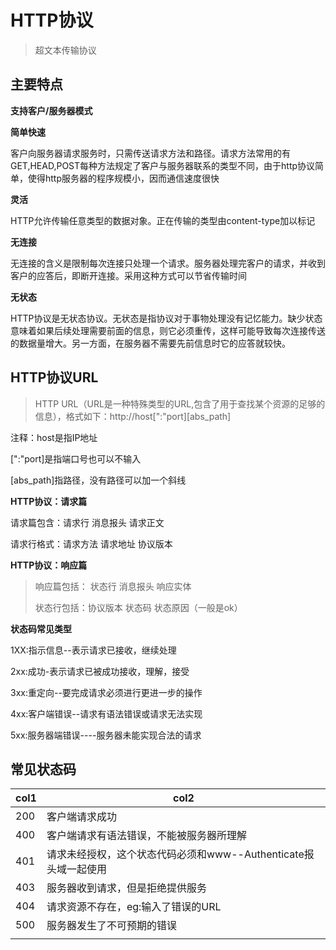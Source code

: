 # HTTP协议

> 超文本传输协议

## 主要特点

**支持客户/服务器模式**

**简单快速**

客户向服务器请求服务时，只需传送请求方法和路径。请求方法常用的有GET,HEAD,POST每种方法规定了客户与服务器联系的类型不同，由于http协议简单，使得http服务器的程序规模小，因而通信速度很快

**灵活**

HTTP允许传输任意类型的数据对象。正在传输的类型由content-type加以标记

**无连接**

无连接的含义是限制每次连接只处理一个请求。服务器处理完客户的请求，并收到客户的应答后，即断开连接。采用这种方式可以节省传输时间

**无状态**

HTTP协议是无状态协议。无状态是指协议对于事物处理没有记忆能力。缺少状态意味着如果后续处理需要前面的信息，则它必须重传，这样可能导致每次连接传送的数据量增大。另一方面，在服务器不需要先前信息时它的应答就较快。

## HTTP协议URL

> HTTP URL（URL是一种特殊类型的URL,包含了用于查找某个资源的足够的信息），格式如下：http://host[":"port][abs_path]

注释：host是指IP地址

[":"port]是指端口号也可以不输入

[abs_path]指路径，没有路径可以加一个斜线

**HTTP协议：请求篇**

请求篇包含：请求行    消息报头    请求正文

请求行格式：请求方法 请求地址 协议版本

**HTTP协议：响应篇**

> 响应篇包括： 状态行    消息报头   响应实体
>
> 状态行包括：协议版本 状态码  状态原因（一般是ok）



**状态码常见类型**

1XX:指示信息--表示请求已接收，继续处理

2xx:成功-表示请求已被成功接收，理解，接受

3xx:重定向--要完成请求必须进行更进一步的操作

4xx:客户端错误--请求有语法错误或请求无法实现

5xx:服务器端错误----服务器未能实现合法的请求


## 常见状态码


| col1 | col2                                                            |
| ------ | ----------------------------------------------------------------- |
| 200  | 客户端请求成功                                                  |
| 400  | 客户端请求有语法错误，不能被服务器所理解                        |
| 401  | 请求未经授权，这个状态代码必须和www--Authenticate报头域一起使用 |
| 403  | 服务器收到请求，但是拒绝提供服务                                |
| 404  | 请求资源不存在，eg:输入了错误的URL                              |
| 500  | 服务器发生了不可预期的错误                                      |
|      |                                                                 |
